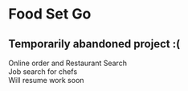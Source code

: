 # Food Set Go
## Temporarily abandoned project :(
Online order and Restaurant Search<br>
Job search for chefs<br>
Will resume work soon<br>


